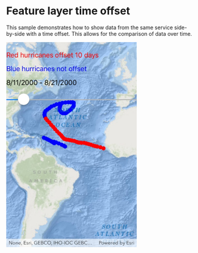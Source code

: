 # Feature layer time offset

This sample demonstrates how to show data from the same service side-by-side with a time offset. This allows for the comparison of data over time.

<img src="FeatureLayerTimeOffset.jpg" width="350"/>
